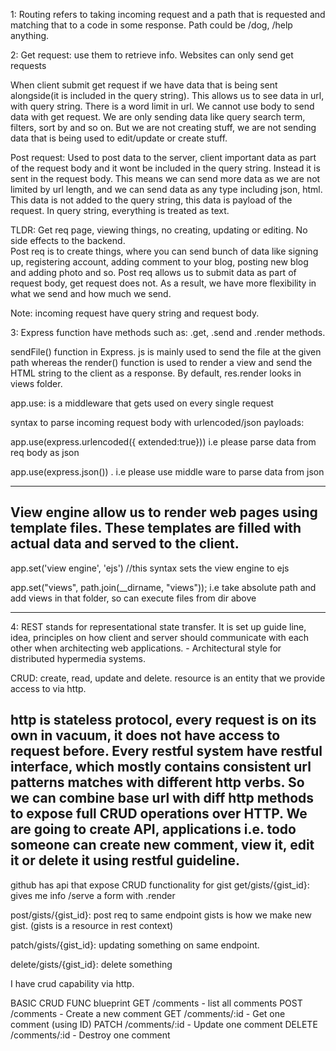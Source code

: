 
1: Routing refers to taking incoming request and a path that is requested and matching that to a code in some response. Path could be /dog, /help anything.

2: Get request: use them to retrieve info. Websites can only send get requests

When client submit get request if we have data that is being sent alongside(it is included in the query string). This allows us to see data in url, with query string. There is a word limit in url. We cannot use body to send data with get request.
We are only sending data like query search term, filters, sort by and so on. But we are not creating stuff, we are not sending data that is being used to edit/update or create stuff.

Post request: Used to post data to the server, client important data as part of the request body and it wont be included in the query string. Instead it is sent in the request body. This means we can send more data as we are not limited by url length, and we can send data as any type including json, html. This data is not added to the query string, this data is payload of the request. In query string, everything is treated as text.

TLDR: Get req page, viewing things, no creating, updating or editing. No side effects to the backend.  
Post req is to create things, where you can send bunch of data like signing up, registering account, adding comment to your blog, posting new blog and adding photo and so. Post req allows us to submit data as part of request body, get request does not. As a result, we have more flexibility in what we send and how much we send.

Note: incoming request have query string and request body.

3: Express function have methods such as: .get, .send and .render methods.

sendFile() function in Express. js is mainly used to send the file at the given path whereas the 
render() function is used to render a view and send the HTML string to the client as a response. By default, res.render looks in views folder.

app.use: is a middleware that gets used on every single request

syntax to parse incoming request body with urlencoded/json payloads:

app.use(express.urlencoded({ extended:true})) i.e please parse data from req body as json

app.use(express.json()) . i.e please use middle ware to parse data from json

---

View engine allow us to render web pages using template files. These templates are filled with actual data and served to the client.
--
app.set('view engine', 'ejs') //this syntax sets the view engine to ejs

app.set("views", path.join(__dirname, "views")); i.e take absolute path and add views in that folder, so can execute files from dir above

---


4: REST stands for representational state transfer. It is set up guide line, idea, principles on how client and server should communicate with each other when architecting web applications.  - Architectural style for distributed hypermedia systems.

CRUD: create, read, update and delete.
resource is an entity that we provide access to via http.

http is stateless protocol, every request is on its own in vacuum, it does not have access to request before. 
Every restful system have restful interface, which mostly contains consistent url patterns matches with different http verbs. 
So we can combine base url with diff http methods to expose full CRUD operations over HTTP. We are going to create API, applications i.e. todo someone can create new comment, view it, edit it or delete it using restful guideline.
----
github has api that expose CRUD functionality for gist
get/gists/{gist_id}: gives me info /serve a form with .render

post/gists/{gist_id}: post req to same endpoint gists is how we make new gist. (gists is a resource in rest context)

patch/gists/{gist_id}: updating something on same endpoint.

delete/gists/{gist_id}: delete something 

I have crud capability via http.

BASIC CRUD FUNC blueprint
 GET /comments - list all comments
 POST /comments - Create a new comment
 GET /comments/:id - Get one comment (using ID)
 PATCH /comments/:id - Update one comment
 DELETE  /comments/:id - Destroy one comment